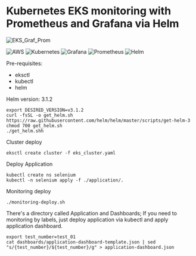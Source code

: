 
# Kubernetes EKS monitoring with Prometheus and Grafana via Helm

![EKS_Graf_Prom](https://user-images.githubusercontent.com/35708820/123995280-268f8e80-d99c-11eb-8b86-d636275f897d.png)

![AWS](https://img.shields.io/badge/-AWS-232F3E?&logo=amazon%20aws&logoColor=FFFFFF) ![Kubernetes](https://img.shields.io/badge/-Kubernetes-326CE5?&logo=kubernetes&logoColor=FFFFFF) ![Grafana](https://img.shields.io/badge/-Grafana-F46800?&logo=grafana&logoColor=FFFFFF) ![Prometheus](https://img.shields.io/badge/-Prometheus-E6522C?&logo=prometheus&logoColor=FFFFFF) ![Helm](https://img.shields.io/badge/-Helm-0F1689?&logo=helm&logoColor=FFFFFF)

Pre-requisites:
- eksctl
- kubectl
- helm

Helm version: 3.1.2
```
export DESIRED_VERSION=v3.1.2
curl -fsSL -o get_helm.sh https://raw.githubusercontent.com/helm/helm/master/scripts/get-helm-3
chmod 700 get_helm.sh
./get_helm.shh
```

Cluster deploy
```
eksctl create cluster -f eks_cluster.yaml
```

Deploy Application
```
kubectl create ns selenium
kubectl -n selenium apply -f ./application/.
```

Monitoring deploy
```
./monitoring-deploy.sh
```

There's a directory called Application and Dashboards; If you need to monitoring by labels, just deploy application via kubectl and apply application dashboard.
```
export test_number=test_01
cat dashboards/application-dashboard-template.json | sed "s/{test_number}/${test_number}/g" > application-dashboard.json
```
